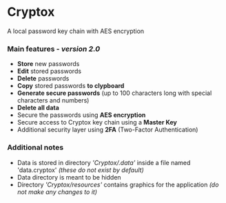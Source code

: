 # Cryptox
A local password key chain with AES encryption

### Main features - *version 2.0*
- **Store** new passwords
- **Edit** stored passwords
- **Delete** passwords
- **Copy** stored passwords **to clypboard**
- **Generate secure passwords** (up to 100 characters long with special characters and numbers)
- **Delete all data**
- Secure the passwords using **AES encryption**
- Secure access to Cryptox key chain using a **Master Key**
- Additional security layer using **2FA** (Two-Factor Authentication)

### Additional notes
* Data is stored in directory *'Cryptox/.data'* inside a file named 'data.cryptox' *(these do not exist by default)*
* Data directory is meant to be hidden
* Directory *'Cryptox/resources'* contains graphics for the application *(do not make any changes to it)*
